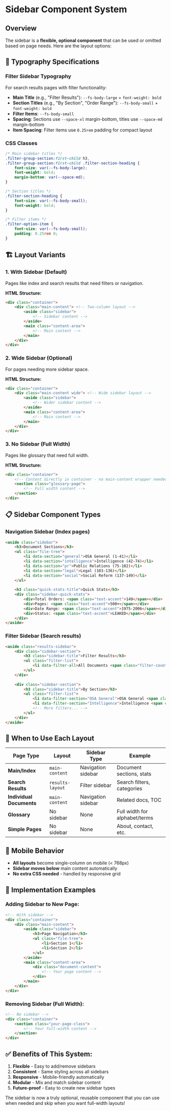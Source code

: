 # Sidebar Component System

## Overview

The sidebar is a **flexible, optional component** that can be used or omitted based on page needs. Here are the layout options:

## 🎨 **Typography Specifications**

### Filter Sidebar Typography
For search results pages with filter functionality:

- **Main Title** (e.g., "Filter Results"): `--fs-body-large` + `font-weight: bold`
- **Section Titles** (e.g., "By Section", "Order Range"): `--fs-body-small` + `font-weight: bold`
- **Filter Items**: `--fs-body-small`
- **Spacing**: Sections use `--space-xl` margin-bottom, titles use `--space-md` margin-bottom
- **Item Spacing**: Filter items use `0.25rem` padding for compact layout

### CSS Classes
```css
/* Main sidebar titles */
.filter-group-section:first-child h3,
.filter-group-section:first-child .filter-section-heading {
    font-size: var(--fs-body-large);
    font-weight: bold;
    margin-bottom: var(--space-md);
}

/* Section titles */
.filter-section-heading {
    font-size: var(--fs-body-small);
    font-weight: bold;
}

/* Filter items */
.filter-option-item {
    font-size: var(--fs-body-small);
    padding: 0.25rem 0;
}
```

## 🏗️ **Layout Variants**

### 1. **With Sidebar** (Default)
Pages like index and search results that need filters or navigation.

**HTML Structure:**
```html
<div class="container">
    <div class="main-content"> <!-- Two-column layout -->
        <aside class="sidebar">
            <!-- Sidebar content -->
        </aside>
        <main class="content-area">
            <!-- Main content -->
        </main>
    </div>
</div>
```

### 2. **Wide Sidebar** (Optional)
For pages needing more sidebar space.

**HTML Structure:**
```html
<div class="container">
    <div class="main-content wide"> <!-- Wide sidebar layout -->
        <aside class="sidebar">
            <!-- Wider sidebar content -->
        </aside>
        <main class="content-area">
            <!-- Main content -->
        </main>
    </div>
</div>
```

### 3. **No Sidebar** (Full Width)
Pages like glossary that need full width.

**HTML Structure:**
```html
<div class="container">
    <!-- Content directly in container - no main-content wrapper needed -->
    <section class="glossary-page">
        <!-- Full width content -->
    </section>
</div>
```

## 📋 **Sidebar Component Types**

### **Navigation Sidebar** (Index pages)
```html
<aside class="sidebar">
    <h3>Document Sections</h3>
    <ul class="file-tree">
        <li data-section="general">OSA General (1-41)</li>
        <li data-section="intelligence">Intelligence (42-74)</li>
        <li data-section="pr">Public Relations (75-102)</li>
        <li data-section="legal">Legal (103-136)</li>
        <li data-section="social">Social Reform (137-149)</li>
    </ul>
    
    <h3 class="quick-stats-title">Quick Stats</h3>
    <div class="sidebar-quick-stats">
        <div>Total Orders: <span class="text-accent">149</span></div>
        <div>Pages: <span class="text-accent">500+</span></div>
        <div>Date Range: <span class="text-accent">1975-2006</span></div>
        <div>Status: <span class="text-accent">LEAKED</span></div>
    </div>
</aside>
```

### **Filter Sidebar** (Search results)
```html
<aside class="results-sidebar">
    <div class="sidebar-section">
        <h3 class="sidebar-title">Filter Results</h3>
        <ul class="filter-list">
            <li data-filter-all>All Documents <span class="filter-count">(0)</span></li>
        </ul>
    </div>
    
    <div class="sidebar-section">
        <h3 class="sidebar-title">By Section</h3>
        <ul class="filter-list">
            <li data-filter-section="OSA General">OSA General <span class="filter-count">(0)</span></li>
            <li data-filter-section="Intelligence">Intelligence <span class="filter-count">(0)</span></li>
            <!-- More filters... -->
        </ul>
    </div>
</aside>
```

## 🎯 **When to Use Each Layout**

| Page Type | Layout | Sidebar Type | Example |
|-----------|--------|--------------|---------|
| **Main/Index** | `main-content` | Navigation sidebar | Document sections, stats |
| **Search Results** | `results-layout` | Filter sidebar | Search filters, categories |
| **Individual Documents** | `main-content` | Navigation sidebar | Related docs, TOC |
| **Glossary** | No sidebar | None | Full width for alphabet/terms |
| **Simple Pages** | No sidebar | None | About, contact, etc. |

## 📱 **Mobile Behavior**

- **All layouts** become single-column on mobile (< 768px)
- **Sidebar moves below** main content automatically
- **No extra CSS needed** - handled by responsive grid

## 🔧 **Implementation Examples**

### **Adding Sidebar to New Page:**
```html
<!-- With sidebar -->
<div class="container">
    <div class="main-content">
        <aside class="sidebar">
            <h3>Page Navigation</h3>
            <ul class="file-tree">
                <li>Section 1</li>
                <li>Section 2</li>
            </ul>
        </aside>
        <main class="content-area">
            <div class="document-content">
                <!-- Your page content -->
            </div>
        </main>
    </div>
</div>
```

### **Removing Sidebar (Full Width):**
```html
<!-- No sidebar -->
<div class="container">
    <section class="your-page-class">
        <!-- Your full-width content -->
    </section>
</div>
```

## ✅ **Benefits of This System:**

1. **Flexible** - Easy to add/remove sidebars
2. **Consistent** - Same styling across all sidebars
3. **Responsive** - Mobile-friendly automatically  
4. **Modular** - Mix and match sidebar content
5. **Future-proof** - Easy to create new sidebar types

The sidebar is now a truly optional, reusable component that you can use when needed and skip when you want full-width layouts!